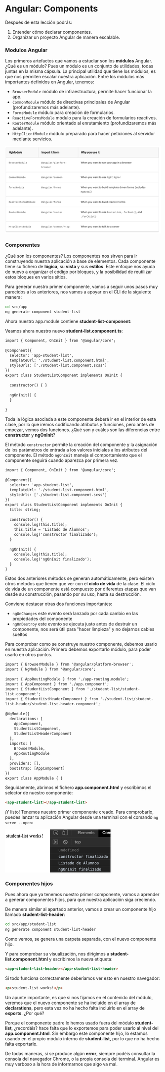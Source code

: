 # Angular: Components

Después de esta lección podrás:

1. Entender cómo declarar componentes.
2. Organizar un proyecto Angular de manera escalable.

### Modulos Angular

Los primeros artefactos que vamos a estudiar son los **módulos** Angular. ¿Qué es un módulo? Pues un módulo es un conjunto de utilidades, todas juntas en la misma cápsula. La principal utilidad que tiene los módulos, es que nos permiten escalar nuestra aplicación. Entre los módulos más importantes definidos en Angular, tenemos:

- `BrowserModule` módulo de infraestructura, permite hacer funcionar la app.
- `CommonModule` módulo de directivas principales de Angular (profundizaremos más adelante).
- `FormsModule` módulo para creación de formularios.
- `ReactiveFormsModule` módulo para la creación de formularios reactivos.
- `RouterModule` módulo orientado al enrutamiento (profundizaremos más adelante).
- `HttpClientModule` módulo preparado para hacer peticiones al servidor mediante servicios.

![./assets/02/Screenshot_2019-08-18_at_18.22.32.png](./assets/02/Screenshot_2019-08-18_at_18.22.32.png)

### Componentes

¿Qué son los componentes? Los componentes nos sirven para ir construyendo nuestra aplicación a base de elementos. Cada componente tiene su fichero de **lógica**, su **vista** y sus **estilos**. Este enfoque nos ayuda de nuevo a organizar el código por bloques, y la posibilidad de reutilizar estos bloques en varios sitios.

Para generar nuestro primer componente, vamos a seguir unos pasos muy parecidos a los anteriores, nos vamos a apoyar en el CLI de la siguiente manera:

```bash
cd src/app
ng generate component student-list
```

Ahora nuestro app.module contiene **student-list-component**:

Veamos ahora nuestro nuevo **student-list.component.ts**:

```tsx
import { Component, OnInit } from '@angular/core';

@Component({
  selector: 'app-student-list',
  templateUrl: './student-list.component.html',
  styleUrls: ['./student-list.component.scss']
})
export class StudentListComponent implements OnInit {

  constructor() { }

  ngOnInit() {
  }

}
```

Toda la lógica asociada a este componente deberá ir en el interior de esta clase, por lo que iremos codificando atributos y funciones, pero antes de empezar, vemos dos funciones. ¿Qué son y cuáles son las diferencias entre **constructor** y **ngOnInit**?

El método `constructor` permite la creación del componente y la asignación de los parámetros de entrada a los valores iniciales a los atributos del componente.
El método `ngOnInit` maneja el comportamiento que el componente seguirá cuando aparezca por primera vez.

```tsx
import { Component, OnInit } from '@angular/core';

@Component({
  selector: 'app-student-list',
  templateUrl: './student-list.component.html',
  styleUrls: ['./student-list.component.scss']
})
export class StudentListComponent implements OnInit {
  title: string;

  constructor() {
    console.log(this.title);
    this.title = 'Listado de Alumnos';
    console.log('constructor finalizado');
  }

  ngOnInit() {
    console.log(this.title);
    console.log('ngOnInit finalizado');
  }
}
```

Estos dos anteriores métodos se generan automáticamente, pero existen otros métodos que tienen que ver con el **ciclo de vida** de la clase. El ciclo de vida de un componente está compuesto por diferentes etapas que van desde su construcción, pasando por su uso, hasta su destrucción.

Conviene destacar otras dos funciones importantes:

- `ngOnChanges` este evento será lanzado por cada cambio en las propiedades del componente
- `ngOnDestroy` este evento se ejecuta justo antes de destruir un componente, nos será útil para "hacer limpieza" y no dejarnos cables sueltos

Para comprobar como se construye nuestro componente, debemos usarlo en nuestra aplicación. Primero debemos exportarlo módulo, para poder usarlo en otros puntos. 

```tsx
import { BrowserModule } from '@angular/platform-browser';
import { NgModule } from '@angular/core';

import { AppRoutingModule } from './app-routing.module';
import { AppComponent } from './app.component';
import { StudentListComponent } from './student-list/student-list.component';
import { StudentListHeaderComponent } from './student-list/student-list-header/student-list-header.component';

@NgModule({
  declarations: [
    AppComponent,
    StudentListComponent,
    StudentListHeaderComponent
  ],
  imports: [
    BrowserModule,
    AppRoutingModule
  ],
  providers: [],
  bootstrap: [AppComponent]
})
export class AppModule { }
```

Seguidamente, abrimos el fichero **app.component.html** y escribimos el selector de nuestro componente:

```html
<app-student-list></app-student-list>
```

¡Y listo! Tenemos nuestro primer componente creado. Para comprobarlo, puedes lanzar tu aplicación Angular desde una terminal con el comando `ng serve --open`:

![./assets/02/Untitled_(5).png](./assets/02/Untitled_(5).png)

### Componentes hijos

Pues ahora que ya tenemos nuestro primer componente, vamos a aprender a generar componentes hijos, para que nuestra aplicación siga creciendo.

De manera similar al apartado anterior, vamos a crear un componente hijo llamado **student-list-header**:

```bash
cd src/app/student-list
ng generate component student-list-header
```

Como vemos, se genera una carpeta separada, con el nuevo componente hijo.

Y para comprobar su visualización, nos dirigimos a **student-list.component.html** y escribimos la nueva etiqueta:

```html
<app-student-list-header></app-student-list-header>
```

Si todo funciona correctamente deberíamos ver esto en nuestro navegador:

```html
<p>student-list works!</p>
```

Un apunte importante, es que si nos fijamos en el contenido del módulo, veremos que el nuevo componente se ha incluido en el array de **declarations**, pero esta vez no ha hecho falta incluirlo en el array de **exports**. ¿Por qué?

Porque el componente padre lo hemos usado fuera del módulo **student-list**, ¿recordáis? hace falta que lo exportemos para poder usarlo al nivel del **app.component.html**. Sin embargo este componente hijo, lo estamos usando en el propio módulo interno de **student-list**, por lo que no ha hecho falta exportarlo.

De todas maneras, si se produce algún **error**, siempre podéis consultar la consola del navegador Chrome, o la propia consola del terminal. Angular es muy verboso a la hora de informarnos que algo va mal.